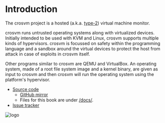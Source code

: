# Introduction

The crosvm project is a hosted (a.k.a.
[type-2](https://en.wikipedia.org/wiki/Hypervisor#Classification)) virtual
machine monitor.

crosvm runs untrusted operating systems along with virtualized devices.
Initially intended to be used with KVM and Linux, crosvm supports multiple kinds
of hypervisors. crosvm is focussed on safety within the programming language and
a sandbox around the virtual devices to protect the host from attack in case of
exploits in crosvm itself.

Other programs similar to crosvm are QEMU and VirtualBox. An operating system,
made of a root file system image and a kernel binary, are given as input to
crosvm and then crosvm will run the operating system using the platform's
hypervisor.

*   [Source code](https://chromium.googlesource.com/chromiumos/platform/crosvm/)
    *   [GitHub mirror](https://github.com/google/crosvm)
    *   Files for this book are under [/docs/](https://chromium.googlesource.com/chromiumos/platform/crosvm/+/HEAD/docs/).
*   [Issue tracker](https://bugs.chromium.org/p/chromium/issues/list?q=component:OS%3ESystems%3EContainers)

![logo](./logo.svg)
